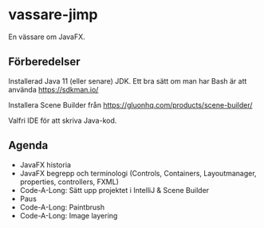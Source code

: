 # vassare-jimp

En vässare om JavaFX.

## Förberedelser

Installerad Java 11 (eller senare) JDK. Ett bra sätt om man har Bash är att använda https://sdkman.io/

Installera Scene Builder från https://gluonhq.com/products/scene-builder/

Valfri IDE för att skriva Java-kod.

## Agenda

* JavaFX historia
* JavaFX begrepp och terminologi (Controls, Containers, Layoutmanager, properties, controllers, FXML)
* Code-A-Long: Sätt upp projektet i IntelliJ & Scene Builder
* Paus
* Code-A-Long: Paintbrush
* Code-A-Long: Image layering